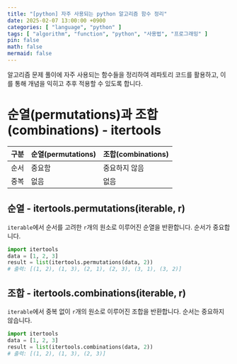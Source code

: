```yaml
---
title: "[python] 자주 사용되는 python 알고리즘 함수 정리"
date: 2025-02-07 13:00:00 +0900
categories: [ "language", "python" ]
tags: [ "algorithm", "function", "python", "사용법", "프로그래밍" ]
pin: false
math: false
mermaid: false
---
```


알고리즘 문제 풀이에 자주 사용되는 함수들을 정리하여 레파토리 코드를 활용하고, 이를 통해 개념을 익히고 추후 적용할 수 있도록 합니다.

# 순열(permutations)과 조합(combinations) - itertools

| 구분 | 순열(permutations) | 조합(combinations) |
|----|------------------|------------------|
| 순서 | 중요함              | 중요하지 않음          |
| 중복 | 없음               | 없음               |

## 순열 - itertools.permutations(iterable, r)

`iterable`에서 순서를 고려한 `r`개의 원소로 이루어진 순열을 반환합니다. 순서가 중요합니다.

```python
import itertools
data = [1, 2, 3]
result = list(itertools.permutations(data, 2))  
# 출력: [(1, 2), (1, 3), (2, 1), (2, 3), (3, 1), (3, 2)]
```

## 조합 - itertools.combinations(iterable, r)

`iterable`에서 중복 없이 `r`개의 원소로 이루어진 조합을 반환합니다. 순서는 중요하지 않습니다.

```python
import itertools
data = [1, 2, 3]
result = list(itertools.combinations(data, 2))  
# 출력: [(1, 2), (1, 3), (2, 3)]
```
